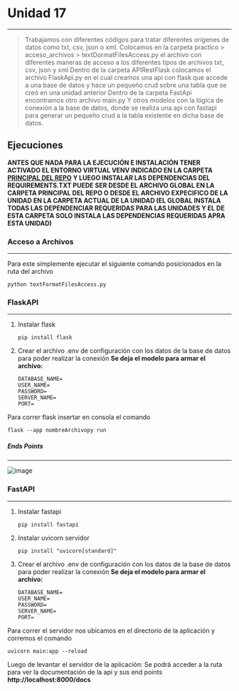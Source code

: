 # Unidad 17
---
>Trabajamos con diferentes códigos para tratar diferentes orígenes de datos como txt, csv, json o xml.
>Colocamos en la carpeta practico > acceso_archivos > textDormatFilesAccess.py el archivo con diferentes maneras de acceso a los diferentes tipos de archivos txt, csv, json y xml 
>Dentro de la carpeta APIRestFlask colocamos el archivo FlaskApi.py en el cual creamos una api con flask que accede a una base de datos y hace un pequeño crud sobre una tabla que se creó en una unidad anterior
>Dentro de la carpeta FastApi encontramos otro archivo main.py Y otros modelos con la lógica de conexión a la base de datos, donde se realiza una api con fastapi para generar un pequeño crud a la tabla existente en dicha base de datos.

## Ejecuciones

**ANTES QUE NADA PARA LA EJECUCIÓN E INSTALACIÓN TENER ACTIVADO EL ENTORNO VIRTUAL VENV INDICADO EN LA CARPETA [PRINCIPAL DEL REPO](https://github.com/alego125/timmit-data-engineer-by-alkemy) Y LUEGO INSTALAR LAS DEPENDENCIAS DEL REQUIREMENTS.TXT PUEDE SER DESDE EL ARCHIVO GLOBAL EN LA CARPETA PRINCIPAL DEL REPO O DESDE EL ARCHIVO EXPECIFICO DE LA UNIDAD EN LA CARPETA ACTUAL DE LA UNIDAD (EL GLOBAL INSTALA TODAS LAS DEPENDENCIAR REQUERIDAS PARA LAS UNIDADES Y EL DE ESTA CARPETA SOLO INSTALA LAS DEPENDENCIAS REQUERIDAS APRA ESTA UNIDAD)**


### Acceso a Archivos
----
Para este simplemente ejecutar el siguiente comando posicionados en la ruta del archivo
~~~
python textFormatFilesAccess.py
~~~

### FlaskAPI
----
1) Instalar flask
   ~~~
   pip install flask
   ~~~
2) Crear el archivo .env de configuración con los datos de la base de datos para poder realizar la conexión
   __Se deja el modelo para armar el archivo:__
   ~~~
   DATABASE_NAME=
   USER_NAME=
   PASSWORD=
   SERVER_NAME=
   PORT=
   ~~~

Para correr flask insertar en consola el comando
~~~
flask --app nombreArchivopy run
~~~

##### Ends Points
----
![image](https://user-images.githubusercontent.com/76167482/201550573-eae2245c-ac33-4e2f-9057-b2bd17af8af4.png)

### FastAPI
----
1) Instalar fastapi
   ~~~
   pip install fastapi
   ~~~
2) Instalar uvicorn servidor
   ~~~
   pip install "uvicorn[standard]"
   ~~~

3) Crear el archivo .env de configuración con los datos de la base de datos para poder realizar la conexión
   __Se deja el modelo para armar el archivo:__
   ~~~
   DATABASE_NAME=
   USER_NAME=
   PASSWORD=
   SERVER_NAME=
   PORT=
   ~~~

Para correr el servidor nos ubicamos en el directorio de la aplicación y corremos el comando
~~~
uvicorn main:app --reload
~~~

Luego de levantar el servidor de la aplicación:
Se podrá acceder a la ruta para ver la documentación de la api y sus end points
**http://localhost:8000/docs**